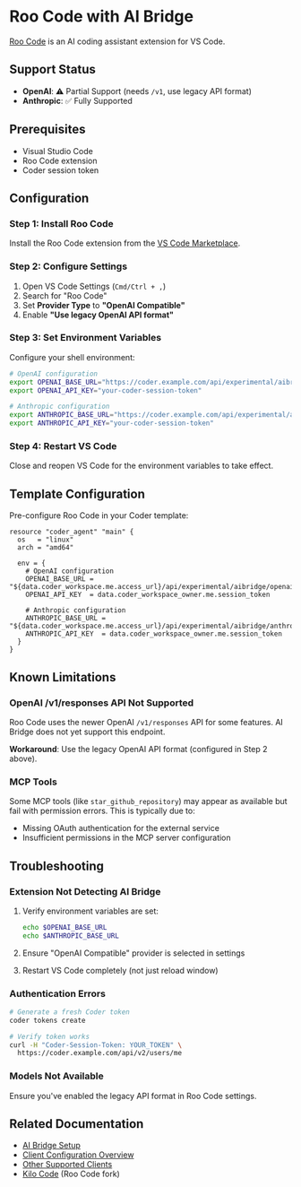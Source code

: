 # Roo Code with AI Bridge

[Roo Code](https://github.com/RooVetGit/Roo-Code) is an AI coding assistant extension for VS Code.

## Support Status

- **OpenAI**: ⚠️ Partial Support (needs `/v1`, use legacy API format)
- **Anthropic**: ✅ Fully Supported

## Prerequisites

- Visual Studio Code
- Roo Code extension
- Coder session token

## Configuration

### Step 1: Install Roo Code

Install the Roo Code extension from the [VS Code Marketplace](https://marketplace.visualstudio.com/items?itemName=RooVeterinaryInc.roo-coder).

### Step 2: Configure Settings

1. Open VS Code Settings (`Cmd/Ctrl + ,`)
2. Search for "Roo Code"
3. Set **Provider Type** to **"OpenAI Compatible"**
4. Enable **"Use legacy OpenAI API format"**

### Step 3: Set Environment Variables

Configure your shell environment:

```sh
# OpenAI configuration
export OPENAI_BASE_URL="https://coder.example.com/api/experimental/aibridge/openai/v1"
export OPENAI_API_KEY="your-coder-session-token"

# Anthropic configuration
export ANTHROPIC_BASE_URL="https://coder.example.com/api/experimental/aibridge/anthropic"
export ANTHROPIC_API_KEY="your-coder-session-token"
```

### Step 4: Restart VS Code

Close and reopen VS Code for the environment variables to take effect.

## Template Configuration

Pre-configure Roo Code in your Coder template:

```hcl
resource "coder_agent" "main" {
  os   = "linux"
  arch = "amd64"

  env = {
    # OpenAI configuration
    OPENAI_BASE_URL = "${data.coder_workspace.me.access_url}/api/experimental/aibridge/openai/v1"
    OPENAI_API_KEY  = data.coder_workspace_owner.me.session_token

    # Anthropic configuration
    ANTHROPIC_BASE_URL = "${data.coder_workspace.me.access_url}/api/experimental/aibridge/anthropic"
    ANTHROPIC_API_KEY  = data.coder_workspace_owner.me.session_token
  }
}
```

## Known Limitations

### OpenAI /v1/responses API Not Supported

Roo Code uses the newer OpenAI `/v1/responses` API for some features. AI Bridge does not yet support this endpoint.

**Workaround**: Use the legacy OpenAI API format (configured in Step 2 above).

### MCP Tools

Some MCP tools (like `star_github_repository`) may appear as available but fail with permission errors. This is typically due to:

- Missing OAuth authentication for the external service
- Insufficient permissions in the MCP server configuration

## Troubleshooting

### Extension Not Detecting AI Bridge

1. Verify environment variables are set:

   ```sh
   echo $OPENAI_BASE_URL
   echo $ANTHROPIC_BASE_URL
   ```

2. Ensure "OpenAI Compatible" provider is selected in settings

3. Restart VS Code completely (not just reload window)

### Authentication Errors

```sh
# Generate a fresh Coder token
coder tokens create

# Verify token works
curl -H "Coder-Session-Token: YOUR_TOKEN" \
  https://coder.example.com/api/v2/users/me
```

### Models Not Available

Ensure you've enabled the legacy API format in Roo Code settings.

## Related Documentation

- [AI Bridge Setup](./index.md#setup)
- [Client Configuration Overview](./index.md#client-configuration)
- [Other Supported Clients](./index.md#supported-clients)
- [Kilo Code](./other-clients.md#kilo-code) (Roo Code fork)
